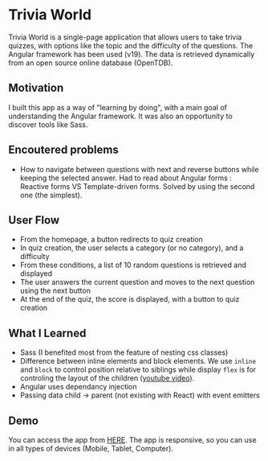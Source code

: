 # Trivia World

Trivia World is a single-page application that allows users to take trivia quizzes, with options like the topic and the difficulty of the questions. The Angular framework has been used (v19). The data is retrieved dynamically from an open source online database (OpenTDB).

## Motivation

I built this app as a way of "learning by doing", with a main goal of understanding the Angular framework. It was also an opportunity to discover tools like Sass.

## Encoutered problems

- How to navigate between questions with next and reverse buttons while keeping the selected answer. Had to read about Angular forms : Reactive forms VS Template-driven forms. Solved by using the second one (the simplest).

## User Flow

- From the homepage, a button redirects to quiz creation
- In quiz creation, the user selects a category (or no category), and a difficulty
- From these conditions, a list of 10 random questions is retrieved and displayed
- The user answers the current question and moves to the next question using the next button
- At the end of the quiz, the score is displayed, with a button to quiz creation

## What I Learned

- Sass (I benefited most from the feature of nesting css classes)
- Difference between inline elements and block elements. We use `inline` and `block` to control position relative to siblings while display `flex` is for controling the layout of the children ([youtube video](https://www.youtube.com/watch?v=Xo3vyx2KSK8)).
- Angular uses dependancy injection
- Passing data child → parent (not existing with React) with event emitters

## Demo

You can access the app from [HERE](https://trivia-world.vercel.app/). The app is responsive, so you can use in all types of devices (Mobile, Tablet, Computer).

